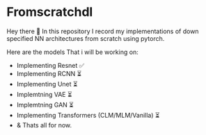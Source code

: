 # Fromscratchdl

Hey there 🤗 In this repository I record my implementations of down specified NN architectures from scratch using pytorch.

Here are the models That i will be working on:

-   Implementing Resnet ✅
-   Implementing RCNN ⏳
-   Implementing Unet ⏳
-   Implemtning VAE   ⏳
-   Implemtning GAN   ⏳
-   Implementing Transformers (CLM/MLM/Vanilla) ⏳
-   & Thats all for now.

